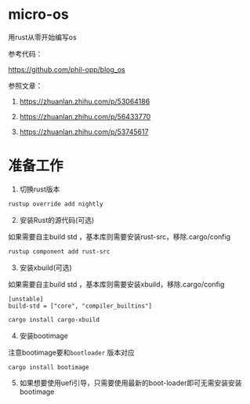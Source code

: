 # micro-os
用rust从零开始编写os

参考代码：

https://github.com/phil-opp/blog_os

参照文章：

1. https://zhuanlan.zhihu.com/p/53064186

2. https://zhuanlan.zhihu.com/p/56433770

3. https://zhuanlan.zhihu.com/p/53745617

# 准备工作

1. 切换rust版本

```bash
rustup override add nightly
```
2. 安装Rust的源代码(可选)

如果需要自主build std ，基本库则需要安装rust-src，移除.cargo/config
```bash
rustup component add rust-src
```

3. 安装xbuild(可选)

如果需要自主build std ，基本库则需要安装xbuild，移除.cargo/config
```
[unstable]
build-std = ["core", "compiler_builtins"]
```

```bash
cargo install cargo-xbuild
````

4. 安装bootimage

注意bootimage要和```bootloader``` 版本对应

```bash
cargo install bootimage 
```

5. 如果想要使用uefi引导，只需要使用最新的boot-loader即可无需安装安装bootimage